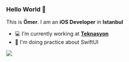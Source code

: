 ### Hello World 👋

This is **Ömer**. I am an **iOS Developer** in **Istanbul**

- 💻 I’m currently working at **[Teknasyon](https://teknasyon.com)**
- 📍 I'm doing practice about SwiftUI


<a href="https://github.com/antonkomarev/github-profile-views-counter">
    <img src="https://komarev.com/ghpvc/?username=omervaroglu">
</a>
